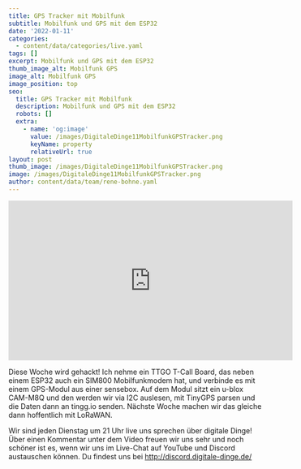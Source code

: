 ```yaml
---
title: GPS Tracker mit Mobilfunk
subtitle: Mobilfunk und GPS mit dem ESP32
date: '2022-01-11'
categories:
  - content/data/categories/live.yaml
tags: []
excerpt: Mobilfunk und GPS mit dem ESP32
thumb_image_alt: Mobilfunk GPS
image_alt: Mobilfunk GPS
image_position: top
seo:
  title: GPS Tracker mit Mobilfunk
  description: Mobilfunk und GPS mit dem ESP32
  robots: []
  extra:
    - name: 'og:image'
      value: /images/DigitaleDinge11MobilfunkGPSTracker.png
      keyName: property
      relativeUrl: true
layout: post
thumb_image: /images/DigitaleDinge11MobilfunkGPSTracker.png
image: /images/DigitaleDinge11MobilfunkGPSTracker.png
author: content/data/team/rene-bohne.yaml
---
```

<iframe width="560" height="315"
src="https://www.youtube.com/embed/V_0rPJ9W3eg?modestbranding=1"
frameborder="0" allow="accelerometer; autoplay; encrypted-media;
gyroscope; picture-in-picture" allowfullscreen>\\\</iframe>

Diese Woche wird gehackt! Ich nehme ein TTGO T-Call Board, das neben einem ESP32 auch ein SIM800 Mobilfunkmodem hat, und verbinde es mit einem GPS-Modul aus einer sensebox. Auf dem Modul sitzt ein u-blox CAM-M8Q und den werden wir via I2C auslesen, mit TinyGPS parsen und die Daten dann an tingg.io senden. Nächste Woche machen wir das gleiche dann hoffentlich mit LoRaWAN.

Wir sind jeden Dienstag um 21 Uhr live uns sprechen über digitale Dinge! Über einen Kommentar unter dem Video freuen wir uns sehr und noch schöner ist es, wenn wir uns im Live-Chat auf YouTube und Discord austauschen können. Du findest uns bei http://discord.digitale-dinge.de/